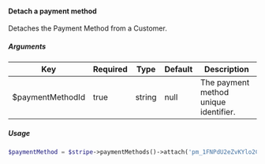 #### Detach a payment method

Detaches the Payment Method from a Customer.

##### Arguments

<table>
    <thead>
        <th>Key</th>
        <th>Required</th>
        <th>Type</th>
        <th>Default</th>
        <th>Description</th>
    </thead>
    <tbody>
        <tr>
            <td>$paymentMethodId</td>
            <td>true</td>
            <td>string</td>
            <td>null</td>
            <td>The payment method unique identifier.</td>
        </tr>
    </tbody>
</table>

##### Usage

```php
$paymentMethod = $stripe->paymentMethods()->attach('pm_1FNPdU2eZvKYlo2C09r77g4w');
```
